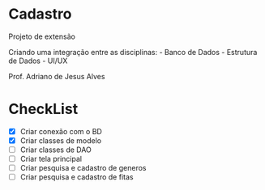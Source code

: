 # Cadastro

Projeto de extensão

Criando uma integração entre as disciplinas:
	- Banco de Dados
	- Estrutura de Dados
	- UI/UX

Prof. Adriano de Jesus Alves

# CheckList
- [x] Criar conexão com o BD
- [x] Criar classes de modelo
- [ ] Criar classes de DAO
- [ ] Criar tela principal
- [ ] Criar pesquisa e cadastro de generos
- [ ] Criar pesquisa e cadastro de fitas